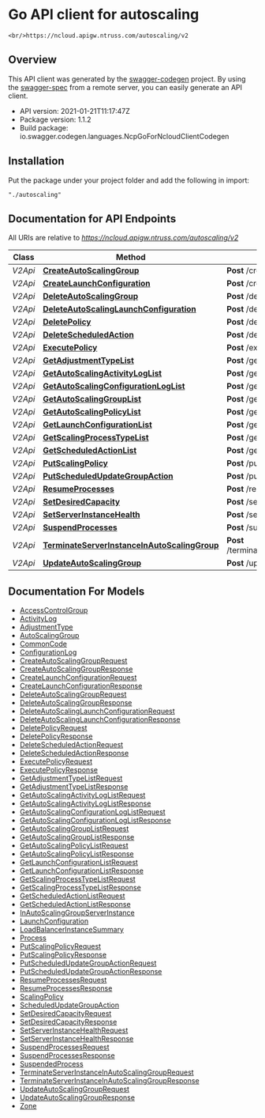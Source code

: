 # Go API client for autoscaling

    <br/>https://ncloud.apigw.ntruss.com/autoscaling/v2

## Overview
This API client was generated by the [swagger-codegen](https://github.com/swagger-api/swagger-codegen) project.  By using the [swagger-spec](https://github.com/swagger-api/swagger-spec) from a remote server, you can easily generate an API client.

- API version: 2021-01-21T11:17:47Z
- Package version: 1.1.2
- Build package: io.swagger.codegen.languages.NcpGoForNcloudClientCodegen

## Installation
Put the package under your project folder and add the following in import:
```
"./autoscaling"
```

## Documentation for API Endpoints

All URIs are relative to *https://ncloud.apigw.ntruss.com/autoscaling/v2*

Class | Method | HTTP request | Description
------------ | ------------- | ------------- | -------------
*V2Api* | [**CreateAutoScalingGroup**](docs/V2Api.md#createautoscalinggroup) | **Post** /createAutoScalingGroup | 
*V2Api* | [**CreateLaunchConfiguration**](docs/V2Api.md#createlaunchconfiguration) | **Post** /createLaunchConfiguration | 
*V2Api* | [**DeleteAutoScalingGroup**](docs/V2Api.md#deleteautoscalinggroup) | **Post** /deleteAutoScalingGroup | 
*V2Api* | [**DeleteAutoScalingLaunchConfiguration**](docs/V2Api.md#deleteautoscalinglaunchconfiguration) | **Post** /deleteAutoScalingLaunchConfiguration | 
*V2Api* | [**DeletePolicy**](docs/V2Api.md#deletepolicy) | **Post** /deletePolicy | 
*V2Api* | [**DeleteScheduledAction**](docs/V2Api.md#deletescheduledaction) | **Post** /deleteScheduledAction | 
*V2Api* | [**ExecutePolicy**](docs/V2Api.md#executepolicy) | **Post** /executePolicy | 
*V2Api* | [**GetAdjustmentTypeList**](docs/V2Api.md#getadjustmenttypelist) | **Post** /getAdjustmentTypeList | 
*V2Api* | [**GetAutoScalingActivityLogList**](docs/V2Api.md#getautoscalingactivityloglist) | **Post** /getAutoScalingActivityLogList | 
*V2Api* | [**GetAutoScalingConfigurationLogList**](docs/V2Api.md#getautoscalingconfigurationloglist) | **Post** /getAutoScalingConfigurationLogList | 
*V2Api* | [**GetAutoScalingGroupList**](docs/V2Api.md#getautoscalinggrouplist) | **Post** /getAutoScalingGroupList | 
*V2Api* | [**GetAutoScalingPolicyList**](docs/V2Api.md#getautoscalingpolicylist) | **Post** /getAutoScalingPolicyList | 
*V2Api* | [**GetLaunchConfigurationList**](docs/V2Api.md#getlaunchconfigurationlist) | **Post** /getLaunchConfigurationList | 
*V2Api* | [**GetScalingProcessTypeList**](docs/V2Api.md#getscalingprocesstypelist) | **Post** /getScalingProcessTypeList | 
*V2Api* | [**GetScheduledActionList**](docs/V2Api.md#getscheduledactionlist) | **Post** /getScheduledActionList | 
*V2Api* | [**PutScalingPolicy**](docs/V2Api.md#putscalingpolicy) | **Post** /putScalingPolicy | 
*V2Api* | [**PutScheduledUpdateGroupAction**](docs/V2Api.md#putscheduledupdategroupaction) | **Post** /putScheduledUpdateGroupAction | 
*V2Api* | [**ResumeProcesses**](docs/V2Api.md#resumeprocesses) | **Post** /resumeProcesses | 
*V2Api* | [**SetDesiredCapacity**](docs/V2Api.md#setdesiredcapacity) | **Post** /setDesiredCapacity | 
*V2Api* | [**SetServerInstanceHealth**](docs/V2Api.md#setserverinstancehealth) | **Post** /setServerInstanceHealth | 
*V2Api* | [**SuspendProcesses**](docs/V2Api.md#suspendprocesses) | **Post** /suspendProcesses | 
*V2Api* | [**TerminateServerInstanceInAutoScalingGroup**](docs/V2Api.md#terminateserverinstanceinautoscalinggroup) | **Post** /terminateServerInstanceInAutoScalingGroup | 
*V2Api* | [**UpdateAutoScalingGroup**](docs/V2Api.md#updateautoscalinggroup) | **Post** /updateAutoScalingGroup | 


## Documentation For Models

 - [AccessControlGroup](docs/AccessControlGroup.md)
 - [ActivityLog](docs/ActivityLog.md)
 - [AdjustmentType](docs/AdjustmentType.md)
 - [AutoScalingGroup](docs/AutoScalingGroup.md)
 - [CommonCode](docs/CommonCode.md)
 - [ConfigurationLog](docs/ConfigurationLog.md)
 - [CreateAutoScalingGroupRequest](docs/CreateAutoScalingGroupRequest.md)
 - [CreateAutoScalingGroupResponse](docs/CreateAutoScalingGroupResponse.md)
 - [CreateLaunchConfigurationRequest](docs/CreateLaunchConfigurationRequest.md)
 - [CreateLaunchConfigurationResponse](docs/CreateLaunchConfigurationResponse.md)
 - [DeleteAutoScalingGroupRequest](docs/DeleteAutoScalingGroupRequest.md)
 - [DeleteAutoScalingGroupResponse](docs/DeleteAutoScalingGroupResponse.md)
 - [DeleteAutoScalingLaunchConfigurationRequest](docs/DeleteAutoScalingLaunchConfigurationRequest.md)
 - [DeleteAutoScalingLaunchConfigurationResponse](docs/DeleteAutoScalingLaunchConfigurationResponse.md)
 - [DeletePolicyRequest](docs/DeletePolicyRequest.md)
 - [DeletePolicyResponse](docs/DeletePolicyResponse.md)
 - [DeleteScheduledActionRequest](docs/DeleteScheduledActionRequest.md)
 - [DeleteScheduledActionResponse](docs/DeleteScheduledActionResponse.md)
 - [ExecutePolicyRequest](docs/ExecutePolicyRequest.md)
 - [ExecutePolicyResponse](docs/ExecutePolicyResponse.md)
 - [GetAdjustmentTypeListRequest](docs/GetAdjustmentTypeListRequest.md)
 - [GetAdjustmentTypeListResponse](docs/GetAdjustmentTypeListResponse.md)
 - [GetAutoScalingActivityLogListRequest](docs/GetAutoScalingActivityLogListRequest.md)
 - [GetAutoScalingActivityLogListResponse](docs/GetAutoScalingActivityLogListResponse.md)
 - [GetAutoScalingConfigurationLogListRequest](docs/GetAutoScalingConfigurationLogListRequest.md)
 - [GetAutoScalingConfigurationLogListResponse](docs/GetAutoScalingConfigurationLogListResponse.md)
 - [GetAutoScalingGroupListRequest](docs/GetAutoScalingGroupListRequest.md)
 - [GetAutoScalingGroupListResponse](docs/GetAutoScalingGroupListResponse.md)
 - [GetAutoScalingPolicyListRequest](docs/GetAutoScalingPolicyListRequest.md)
 - [GetAutoScalingPolicyListResponse](docs/GetAutoScalingPolicyListResponse.md)
 - [GetLaunchConfigurationListRequest](docs/GetLaunchConfigurationListRequest.md)
 - [GetLaunchConfigurationListResponse](docs/GetLaunchConfigurationListResponse.md)
 - [GetScalingProcessTypeListRequest](docs/GetScalingProcessTypeListRequest.md)
 - [GetScalingProcessTypeListResponse](docs/GetScalingProcessTypeListResponse.md)
 - [GetScheduledActionListRequest](docs/GetScheduledActionListRequest.md)
 - [GetScheduledActionListResponse](docs/GetScheduledActionListResponse.md)
 - [InAutoScalingGroupServerInstance](docs/InAutoScalingGroupServerInstance.md)
 - [LaunchConfiguration](docs/LaunchConfiguration.md)
 - [LoadBalancerInstanceSummary](docs/LoadBalancerInstanceSummary.md)
 - [Process](docs/Process.md)
 - [PutScalingPolicyRequest](docs/PutScalingPolicyRequest.md)
 - [PutScalingPolicyResponse](docs/PutScalingPolicyResponse.md)
 - [PutScheduledUpdateGroupActionRequest](docs/PutScheduledUpdateGroupActionRequest.md)
 - [PutScheduledUpdateGroupActionResponse](docs/PutScheduledUpdateGroupActionResponse.md)
 - [ResumeProcessesRequest](docs/ResumeProcessesRequest.md)
 - [ResumeProcessesResponse](docs/ResumeProcessesResponse.md)
 - [ScalingPolicy](docs/ScalingPolicy.md)
 - [ScheduledUpdateGroupAction](docs/ScheduledUpdateGroupAction.md)
 - [SetDesiredCapacityRequest](docs/SetDesiredCapacityRequest.md)
 - [SetDesiredCapacityResponse](docs/SetDesiredCapacityResponse.md)
 - [SetServerInstanceHealthRequest](docs/SetServerInstanceHealthRequest.md)
 - [SetServerInstanceHealthResponse](docs/SetServerInstanceHealthResponse.md)
 - [SuspendProcessesRequest](docs/SuspendProcessesRequest.md)
 - [SuspendProcessesResponse](docs/SuspendProcessesResponse.md)
 - [SuspendedProcess](docs/SuspendedProcess.md)
 - [TerminateServerInstanceInAutoScalingGroupRequest](docs/TerminateServerInstanceInAutoScalingGroupRequest.md)
 - [TerminateServerInstanceInAutoScalingGroupResponse](docs/TerminateServerInstanceInAutoScalingGroupResponse.md)
 - [UpdateAutoScalingGroupRequest](docs/UpdateAutoScalingGroupRequest.md)
 - [UpdateAutoScalingGroupResponse](docs/UpdateAutoScalingGroupResponse.md)
 - [Zone](docs/Zone.md)

